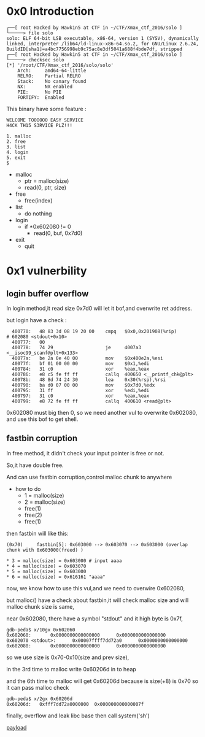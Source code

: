 # 0x0 Introduction
```
┌──[ root Hacked by Hawk1n5 at CTF in ~/CTF/Xmax_ctf_2016/solo ]
└─────> file solo 
solo: ELF 64-bit LSB executable, x86-64, version 1 (SYSV), dynamically linked, interpreter /lib64/ld-linux-x86-64.so.2, for GNU/Linux 2.6.24, BuildID[sha1]=a4bc7756998eb9c75ac8e3df5041a688f4bde7df, stripped
┌──[ root Hacked by Hawk1n5 at CTF in ~/CTF/Xmax_ctf_2016/solo ]
└─────> checksec solo 
[*] '/root/CTF/Xmax_ctf_2016/solo/solo'
    Arch:     amd64-64-little
    RELRO:    Partial RELRO
    Stack:    No canary found
    NX:       NX enabled
    PIE:      No PIE
    FORTIFY:  Enabled
```

This binary have some feature :
```
WELCOME TOOOOOO EASY SERVICE
H4CK TH15 S3RVICE PLZ!!!

1. malloc
2. free
3. list
4. login
5. exit
$ 
```

* malloc
	* ptr = malloc(size)
	* read(0, ptr, size)
* free
	* free(index)
* list
	* do nothing
* login
	* if *0x602080 != 0 
		* read(0, buf, 0x7d0)
* exit
	* quit
		
# 0x1 vulnerbility

## login buffer overflow

In login method,it read size 0x7d0 will let it bof,and overwrite ret address.

but login have a check :

```
  400770:	48 83 3d 08 19 20 00 	cmpq   $0x0,0x201908(%rip)        # 602080 <stdout+0x10>
  400777:	00 
  400778:	74 29                	je     4007a3 <__isoc99_scanf@plt+0x133>
  40077a:	be 2a 0e 40 00       	mov    $0x400e2a,%esi
  40077f:	bf 01 00 00 00       	mov    $0x1,%edi
  400784:	31 c0                	xor    %eax,%eax
  400786:	e8 c5 fe ff ff       	callq  400650 <__printf_chk@plt>
  40078b:	48 8d 74 24 30       	lea    0x30(%rsp),%rsi
  400790:	ba d0 07 00 00       	mov    $0x7d0,%edx
  400795:	31 ff                	xor    %edi,%edi
  400797:	31 c0                	xor    %eax,%eax
  400799:	e8 72 fe ff ff       	callq  400610 <read@plt>
```

0x602080 must big then 0, so we need another vul to overwrite 0x602080, and use this bof to get shell.

## fastbin corruption

In free method, it didn't check your input pointer is free or not.

So,it have double free.

And can use fastbin corruption,control malloc chunk to anywhere

* how to do
	* 1 = malloc(size) 
	* 2 = malloc(size)
	* free(1)
	* free(2)
	* free(1)

then fastbin will like this:
```
(0x70)     fastbin[5]: 0x603000 --> 0x603070 --> 0x603000 (overlap chunk with 0x603000(freed) )
```
	* 3 = malloc(size) = 0x603000 # input aaaa
	* 4 = malloc(size) = 0x603070
	* 5 = malloc(size) = 0x603000
	* 6 = malloc(size) = 0x616161 "aaaa"

now, we know how to use this vul,and we need to overwire 0x602080,

but malloc() have a check about fastbin,it will check malloc size and will malloc chunk size is same,

near 0x602080, there have a symbol "stdout" and it high byte is 0x7f, 

```
gdb-peda$ x/10gx 0x602060
0x602060:       0x0000000000000000      0x0000000000000000
0x602070 <stdout>:      0x00007ffff7dd72a0      0x0000000000000000
0x602080:       0x0000000000000000      0x0000000000000000
```

so we use size is 0x70-0x10(size and prev size),

in the 3rd time to malloc write 0x60206d in to heap

and the 6th time to malloc will get 0x60206d because is size(+8) is 0x70 so it can pass malloc check 

```
gdb-peda$ x/2gx 0x60206d
0x60206d:	0xfff7dd72a0000000	0x000000000000007f
```

finally, overflow and leak libc base then call system('sh')

[payload](exp.rb)
